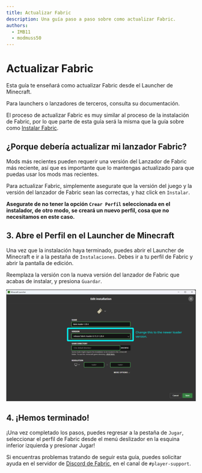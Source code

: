 ```yaml
---
title: Actualizar Fabric
description: Una guía paso a paso sobre como actualizar Fabric.
authors:
  - IMB11
  - modmuss50
---
```


# Actualizar Fabric

Esta guía te enseñará como actualizar Fabric desde el Launcher de Minecraft.

Para launchers o lanzadores de terceros, consulta su documentación.

El proceso de actualizar Fabric es muy similar al proceso de la instalación de Fabric, por lo que parte de esta guía será la misma que la guía sobre como [Instalar Fabric](./installing-fabric.md).

## ¿Porque debería actualizar mi lanzador Fabric?

Mods más recientes pueden requerir una versión del Lanzador de Fabric más reciente, así que es importante que lo mantengas actualizado para que puedas usar los mods mas recientes.

<!-- Include steps from installing guide, no need to repeat them. -->

<!--@include: ./installing-fabric.md{12,41}-->

Para actualizar Fabric, simplemente asegurate que la versión del juego y la versión del lanzador de Fabric sean las correctas, y haz click en `Instalar`.

**Asegurate de no tener la opción `Crear Perfil` seleccionada en el instalador, de otro modo, se creará un nuevo perfil, cosa que no necesitamos en este caso.**

## 3. Abre el Perfil en el Launcher de Minecraft

Una vez que la instalación haya terminado, puedes abrir el Launcher de Minecraft e ir a la pestaña de `Instalaciones`. Debes ir a tu perfil de Fabric y abrir la pantalla de edición.

Reemplaza la versión con la nueva versión del lanzador de Fabric que acabas de instalar, y presiona `Guardar`.

![Actualizando la versión de Fabric en el Launcher de Minecraft.](/assets/players/updating-fabric.png)

## 4. ¡Hemos terminado!

¡Una vez completado los pasos, puedes regresar a la pestaña de `Jugar`, seleccionar el perfil de Fabric desde el menú deslizador en la esquina inferior izquierda y presionar Jugar!

Si encuentras problemas tratando de seguir esta guía, puedes solicitar ayuda en el servidor de [Discord de Fabric](https://discord.gg/v6v4pMv), en el canal de `#player-support`.
